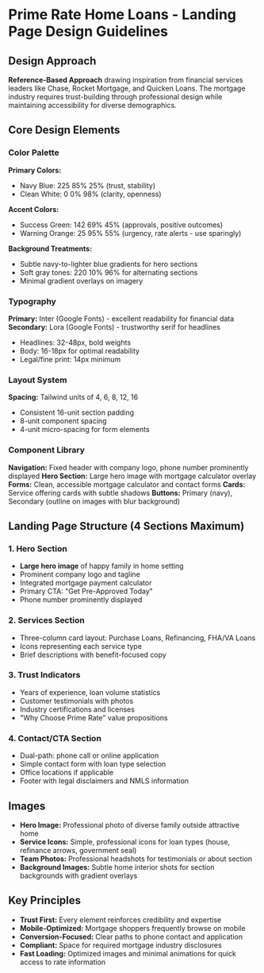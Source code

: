 # Prime Rate Home Loans - Landing Page Design Guidelines

## Design Approach
**Reference-Based Approach** drawing inspiration from financial services leaders like Chase, Rocket Mortgage, and Quicken Loans. The mortgage industry requires trust-building through professional design while maintaining accessibility for diverse demographics.

## Core Design Elements

### Color Palette
**Primary Colors:**
- Navy Blue: 225 85% 25% (trust, stability)
- Clean White: 0 0% 98% (clarity, openness)

**Accent Colors:**
- Success Green: 142 69% 45% (approvals, positive outcomes)
- Warning Orange: 25 95% 55% (urgency, rate alerts - use sparingly)

**Background Treatments:**
- Subtle navy-to-lighter blue gradients for hero sections
- Soft gray tones: 220 10% 96% for alternating sections
- Minimal gradient overlays on imagery

### Typography
**Primary:** Inter (Google Fonts) - excellent readability for financial data
**Secondary:** Lora (Google Fonts) - trustworthy serif for headlines
- Headlines: 32-48px, bold weights
- Body: 16-18px for optimal readability
- Legal/fine print: 14px minimum

### Layout System
**Spacing:** Tailwind units of 4, 6, 8, 12, 16
- Consistent 16-unit section padding
- 8-unit component spacing
- 4-unit micro-spacing for form elements

### Component Library
**Navigation:** Fixed header with company logo, phone number prominently displayed
**Hero Section:** Large hero image with mortgage calculator overlay
**Forms:** Clean, accessible mortgage calculator and contact forms
**Cards:** Service offering cards with subtle shadows
**Buttons:** Primary (navy), Secondary (outline on images with blur background)

## Landing Page Structure (4 Sections Maximum)

### 1. Hero Section
- **Large hero image** of happy family in home setting
- Prominent company logo and tagline
- Integrated mortgage payment calculator
- Primary CTA: "Get Pre-Approved Today"
- Phone number prominently displayed

### 2. Services Section
- Three-column card layout: Purchase Loans, Refinancing, FHA/VA Loans
- Icons representing each service type
- Brief descriptions with benefit-focused copy

### 3. Trust Indicators
- Years of experience, loan volume statistics
- Customer testimonials with photos
- Industry certifications and licenses
- "Why Choose Prime Rate" value propositions

### 4. Contact/CTA Section
- Dual-path: phone call or online application
- Simple contact form with loan type selection
- Office locations if applicable
- Footer with legal disclaimers and NMLS information

## Images
- **Hero Image:** Professional photo of diverse family outside attractive home
- **Service Icons:** Simple, professional icons for loan types (house, refinance arrows, government seal)
- **Team Photos:** Professional headshots for testimonials or about section
- **Background Images:** Subtle home interior shots for section backgrounds with gradient overlays

## Key Principles
- **Trust First:** Every element reinforces credibility and expertise
- **Mobile-Optimized:** Mortgage shoppers frequently browse on mobile
- **Conversion-Focused:** Clear paths to phone contact and application
- **Compliant:** Space for required mortgage industry disclosures
- **Fast Loading:** Optimized images and minimal animations for quick access to rate information